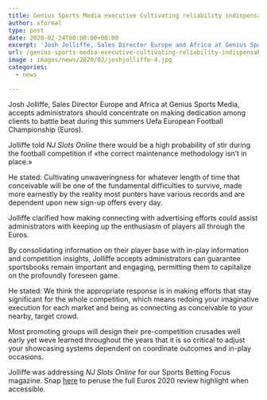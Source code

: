 ```yaml
---
title: Genius Sports Media executive Cultivating reliability indispensable for Euros success
author: xforeal 
type: post
date: 2020-02-24T00:00:00+00:00
excerpt: 'Josh Jolliffe, Sales Director Europe and Africa at Genius Sports Media, accepts administrators should concentrate on making reliability among clients to battle stir during this summers Uefa European Football Championship (Euros) '
url: /genius-sports-media-executive-cultivating-reliability-indispensable-for-euros-success/
image : images/news/2020/02/joshjolliffe-4.jpg
categories:
  - news

---
```

Josh Jolliffe, Sales Director Europe and Africa at Genius Sports Media, accepts administrators should concentrate on making dedication among clients to battle beat during this summers Uefa European Football Championship (Euros). 

Jolliffe told _NJ Slots Online_ there would be a high probability of stir during the football competition if &#171;the correct maintenance methodology isn&#8217;t in place.&#187; 

He stated: Cultivating unwaveringness for whatever length of time that conceivable will be one of the fundamental difficulties to survive, made more earnestly by the reality most punters have various records and are dependent upon new sign-up offers every day. 

Jolliffe clarified how making connecting with advertising efforts could assist administrators with keeping up the enthusiasm of players all through the Euros. 

By consolidating information on their player base with in-play information and competition insights, Jolliffe accepts administrators can guarantee sportsbooks remain important and engaging, permitting them to capitalize on the profoundly foreseen game. 

He stated: We think the appropriate response is in making efforts that stay significant for the whole competition, which means redoing your imaginative execution for each market and being as connecting as conceivable to your nearby, target crowd. 

Most promoting groups will design their pre-competition crusades well early yet weve learned throughout the years that it is so critical to adjust your showcasing systems dependent on coordinate outcomes and in-play occasions. 

Jolliffe was addressing _NJ Slots Online_ for our Sports Betting Focus magazine. Snap [here][1] to peruse the full Euros 2020 review highlight when accessible.

 [1]: #